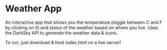 # Weather App
An interactive app that shows you the temperature (toggle between C and F by clicking on it) and status of the weather based on where you live.
Uses the DarkSky API to generate the weather data & icons.

To run, just download & host index.html on a live server!
